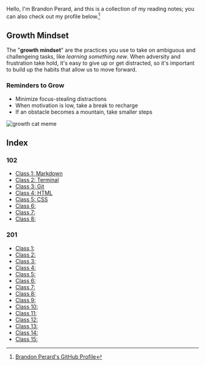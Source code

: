 Hello, I'm Brandon Perard, and this is a collection of my reading notes; you can also check out my profile below.[^1]

## Growth Mindset
The "**growth mindset**" are the practices you use to take on ambiguous and challengeing tasks, like *learning something new*. When adversity and frustration take hold, it's easy to give up or get distracted, so it's important to build up the habits that allow us to move forward.
### Reminders to Grow
- Minimize focus-stealing distractions
- When motivation is low, take a break to recharge
- If an obstacle becomes a mountain, take smaller steps

![growth cat meme](https://live.staticflickr.com/263/18817437423_0fef24a7e6_n.jpg)


## Index

### 102
- [Class 1: Markdown](./markdown)
- [Class 2: Terminal](./terminal)
- [Class 3: Git](./git)
- [Class 4: HTML](./html)
- [Class 5: CSS](./css)
- [Class 6: ](./)
- [Class 7: ](./)
- [Class 8: ](./)

### 201
- [Class 1: ](./)
- [Class 2: ](./)
- [Class 3: ](./)
- [Class 4: ](./)
- [Class 5: ](./)
- [Class 6: ](./)
- [Class 7: ](./)
- [Class 8: ](./)
- [Class 9: ](./)
- [Class 10: ](./)
- [Class 11: ](./)
- [Class 12: ](./)
- [Class 13: ](./)
- [Class 14: ](./)
- [Class 15: ](./)

[^1]: [Brandon Perard's GitHub Profile](https://github.com/bperard)
